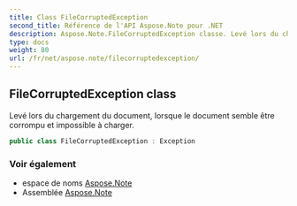 ```yaml
---
title: Class FileCorruptedException
second_title: Référence de l'API Aspose.Note pour .NET
description: Aspose.Note.FileCorruptedException classe. Levé lors du chargement du document lorsque le document semble être corrompu et impossible à charger.
type: docs
weight: 80
url: /fr/net/aspose.note/filecorruptedexception/
---
```

## FileCorruptedException class

Levé lors du chargement du document, lorsque le document semble être corrompu et impossible à charger.

```csharp
public class FileCorruptedException : Exception
```

### Voir également

* espace de noms [Aspose.Note](../../aspose.note/)
* Assemblée [Aspose.Note](../../)


